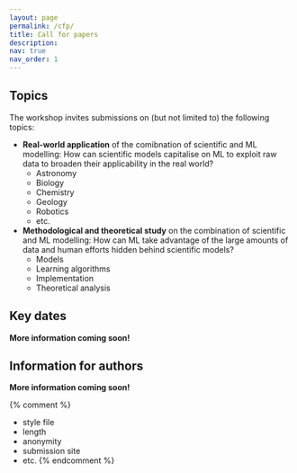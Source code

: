 ```yaml
---
layout: page
permalink: /cfp/
title: Call for papers
description:
nav: true
nav_order: 1
---
```


## Topics

The workshop invites submissions on (but not limited to) the following topics:

- **Real-world application** of the comibnation of scientific and ML modelling: How can scientific models capitalise on ML to exploit raw data to broaden their applicability in the real world?
    - Astronomy
    - Biology
    - Chemistry
    - Geology
    - Robotics
    - etc.
- **Methodological and theoretical study** on the combination of scientific and ML modelling: How can ML take advantage of the large amounts of data and human efforts hidden behind scientific models?
    - Models
    - Learning algorithms
    - Implementation
    - Theoretical analysis

## Key dates

**More information coming soon!**

## Information for authors

**More information coming soon!**

{% comment %}
- style file
- length
- anonymity
- submission site
- etc.
{% endcomment %}
